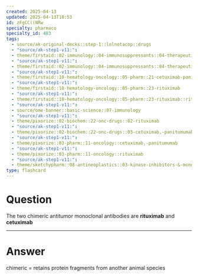 ```yaml
---
created: 2025-04-13
updated: 2025-04-13T10:53
id: zFgCC((NRw
specialty: pharmaco
specialty_id: 483
tags:
  - source/ak-original-decks::step-1::lolnotacop::drugs
  - "source/ak-step1-v11:": 
  - theme/firstaid::02-immunology::04-immunosuppressants::04-therapeutic-antibodies
  - "source/ak-step1-v11:": 
  - theme/firstaid::02-immunology::04-immunosuppressants::04-therapeutic-antibodies::rituximab
  - "source/ak-step1-v11:": 
  - theme/firstaid::10-hematology-oncology::05-pharm::21-cetuximab-panitumumab
  - "source/ak-step1-v11:": 
  - theme/firstaid::10-hematology-oncology::05-pharm::23-rituximab
  - "source/ak-step1-v11:": 
  - theme/firstaid::10-hematology-oncology::05-pharm::23-rituximab::rituximab
  - "source/ak-step1-v11:": 
  - source/ome-banner::basic-science::07-immunology
  - "source/ak-step1-v11:": 
  - theme/pixorize::02-biochem::22-onc-drugs::02-rituximab
  - "source/ak-step1-v11:": 
  - theme/pixorize::02-biochem::22-onc-drugs::03-cetuximab,-panitumumab
  - "source/ak-step1-v11:": 
  - theme/pixorize::03-pharm::11-oncology::cetuximab,-panitumumab
  - "source/ak-step1-v11:": 
  - theme/pixorize::03-pharm::11-oncology::rituximab
  - "source/ak-step1-v11:": 
  - theme/sketchypharm::08-antineoplastics::03-kinase-inhibitors-&-monoclonal-antibodies::02-rituximab,-cetuximab,-bevacizumab,-alemtuzumab,-trastuzumab"
type: flashcard
---
```


# Question
The two chimeric antitumor monoclonal antibodies are **rituximab** and **cetuximab**

---

# Answer
chimeric = retains protein fragments from another animal species